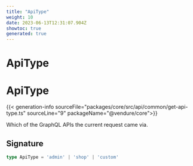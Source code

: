 ```yaml
---
title: "ApiType"
weight: 10
date: 2023-06-13T12:31:07.904Z
showtoc: true
generated: true
---
```

<!-- This file was generated from the Vendure source. Do not modify. Instead, re-run the "docs:build" script -->

# ApiType
<div class="symbol">


# ApiType

{{< generation-info sourceFile="packages/core/src/api/common/get-api-type.ts" sourceLine="9" packageName="@vendure/core">}}

Which of the GraphQL APIs the current request came via.

## Signature

```TypeScript
type ApiType = 'admin' | 'shop' | 'custom'
```
</div>
